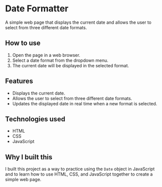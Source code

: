 # Date Formatter

A simple web page that displays the current date and allows the user to select from three different date formats.

## How to use

1. Open the page in a web browser.
2. Select a date format from the dropdown menu.
3. The current date will be displayed in the selected format.

## Features

* Displays the current date.
* Allows the user to select from three different date formats.
* Updates the displayed date in real time when a new format is selected.

## Technologies used

* HTML
* CSS
* JavaScript

## Why I built this

I built this project as a way to practice using the `Date` object in JavaScript and to learn how to use HTML, CSS, and JavaScript together to create a simple web page.
